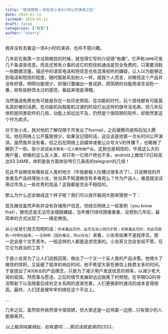 ```yaml
---
title: "微信随想——写在张小龙4小时公开演讲之后"
date: 2019-01-11
lastmod: 2019-01-11
draft: false
categories: ["随笔"]
author: "sherry"
---
```

我并没有去看这一场4小时的演讲，也并不感兴趣。

几年前在我第一次试用微信的时候，就觉得它写的介绍很"有趣"。它声称`30MB`可发几千条语音信息。而且还煞有介事的说它的短信和通话是完全免费的，只需要消耗一些数据流量。描述中的语音电话和短信息也有混淆视听的嫌疑，让人以为能够达到电话和短信的程度，随时能联系到别人一样。就我个人而言，对微信这个产品并没有好感，明明功能很少，却强行要编出一套说辞，把简陋的功能用语言润色一番，却有些粉饰太过的感觉，看起来很是滑稽。

当然强调免费也有可能是存在一些历史原因，在功能机时代，玩个游戏都有可能莫名其妙被扣话费。在功能机向智能机过渡的阶段打出这样的旗号没毛病，但几年后体积是同类软件的几倍，功能上却远远不及，仍然是个很简陋的软件，却依然拿这个作为卖点。

<!--more-->

对于张小龙，我对他的了解仅限于开发出了foxmail，之后被腾讯收购后加入腾讯。他在网络上公开露面很少，如果没记错的话，这应该是他第一次长时间公开演讲。虽然我并没有看，但之后在网络上自媒体或者公众号大V的传播下，也略微了解到了一些。张小龙说`每天都有一亿人教他做产品`，这我也是相信的，毕竟这么大的用户量，却做的这么反人类，却只有一亿用户喷也不多。android上微信7.0已经高达93.34MB，体积是各方面体验甩它几条街的telegram的几倍！

在此不谈微信有哪些反人类的地方（毕竟都被人吐槽过很多次了），只说微信的开发者及产品经理张小龙，他当真不知道微信有多难用么？作为产品人，难道就没试用过市场上一些优秀的竞品？这我都是完全不相信的。

那么为什么还会做成这个样子呢？我们可以放开脑洞大胆来猜想一下：

首先微信虽然声称并没有存储用户信息，但结合网络上一些案例（you know that），微信还是无法完全摆脱嫌疑，当年推行绿坝困难重重，没想到几年后，最简单的方式出现了——搞定微信。

从小龙哥引用王阳明的话：`你未看此花时，此花与汝心同归于寂；你来看此花时，则此花颜色一时明白起来。——王阳明`（`因你看见，所以存在`）来看，小龙哥如果不是程序员，那一定会是个文艺青年。一般这样的人都是追求完美的。小龙哥又岂会坐视不管，任它沦为政治的工具？

于是小龙哥为了让人们逃脱囚笼，做出了一个又一个反人类的产品决策。他增大了微信的体积，又延缓了程序的响应时间。他不希望大家在微信上耗费太多的时间，于是提出了`用完即走`的产品理念，只是为了减少用户发送信息的频率，以减少老大哥的窥探。然而事与愿违，之后的情节发展却远远脱离了的预想。在早期QQ的导流帮助下以及随着后续社交关系网的逐渐完善，人们更换即时通讯的成本变得很高。最终，人们还是被牢牢的绑在这个平台上。

...

几年之后，虽然软件依然很卡很简陋，但大家还是一边骂着一边用...只有很少的人能够离开。

_以上脑洞纯属胡扯，如有雷同……那应该就是真的2333。_